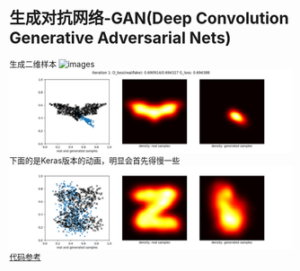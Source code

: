 生成对抗网络-GAN(Deep Convolution Generative Adversarial Nets)
===
生成二维样本
![images](results/Z.gif)<br/>
![images](results/batman.gif)<br/>
下面的是Keras版本的动画，明显会首先得慢一些<br/>
![images](results/keras_Z.gif)<br/>
[代码参考](https://github.com/frombeijingwithlove/dlcv_for_beginners)
